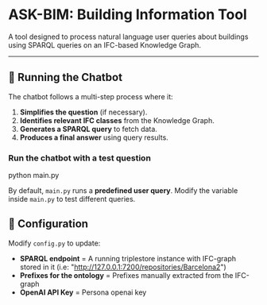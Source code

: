 # **ASK-BIM: Building Information Tool**
A tool designed to process natural language user queries about buildings using SPARQL queries on an IFC-based Knowledge Graph.

---

## 🚀 Running the Chatbot
The chatbot follows a multi-step process where it:
1. **Simplifies the question** (if necessary).
2. **Identifies relevant IFC classes** from the Knowledge Graph.
3. **Generates a SPARQL query** to fetch data.
4. **Produces a final answer** using query results.

### Run the chatbot with a test question

python main.py

By default, `main.py` runs a **predefined user query**. Modify the variable inside `main.py` to test different queries.

## 📝 Configuration
Modify `config.py` to update:
- **SPARQL endpoint** = A running triplestore instance with IFC-graph stored in it (i.e: "http://127.0.0.1:7200/repositories/Barcelona2")
- **Prefixes for the ontology** = Prefixes manually extracted from the IFC-graph
- **OpenAI API Key** = Persona openai key
